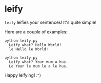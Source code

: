 leify
=====

`leify` leifies your sentences! It's quite simple!

Here are a couple of examples:

```
python leify.py
  Leify what? Hello World!
  le Hello le World!
```

```
python leify.py
  Leify what? Your mum a hue.
  Le Your le mum le a le hue.
```

Happy leifying! :^)
